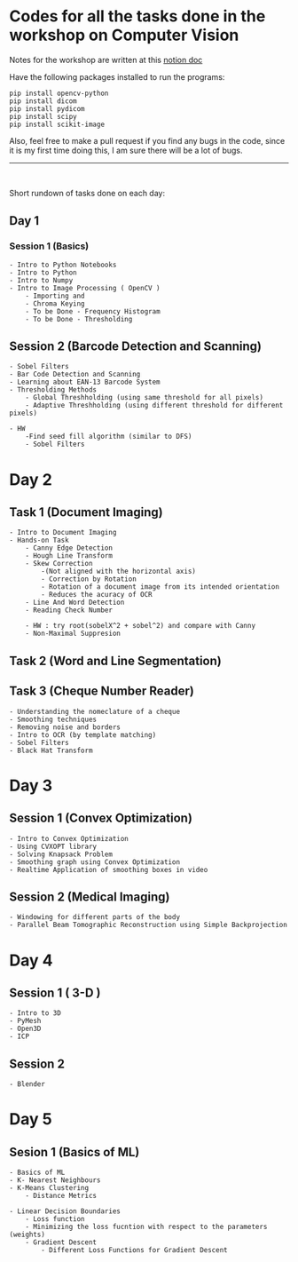 # Codes for all the tasks done in the workshop on Computer Vision

Notes for the workshop are written at this <a href = "https://mhardik003.notion.site/CVIT-Worksop-9a0bfe2f318140408556b119d6cf4ac4">notion doc</a>


Have the following packages installed to run the programs:
```
pip install opencv-python
pip install dicom
pip install pydicom
pip install scipy
pip install scikit-image
```

Also, feel free to make a pull request if you find any bugs in the code, since it is my first time doing this, I am sure there will be a lot of bugs.

---


<br>

Short rundown of tasks done on each day:

## Day 1

### Session 1 (Basics)

    - Intro to Python Notebooks
    - Intro to Python
    - Intro to Numpy
    - Intro to Image Processing ( OpenCV )
        - Importing and
        - Chroma Keying
        - To be Done - Frequency Histogram
        - To be Done - Thresholding

## Session 2 (Barcode Detection and Scanning)

    - Sobel Filters
    - Bar Code Detection and Scanning
    - Learning about EAN-13 Barcode System
    - Thresholding Methods
        - Global Threshholding (using same threshold for all pixels)
        - Adaptive Threshholding (using different threshold for different pixels)

    - HW
        -Find seed fill algorithm (similar to DFS)
        - Sobel Filters

# Day 2

## Task 1 (Document Imaging)

    - Intro to Document Imaging
    - Hands-on Task
        - Canny Edge Detection
        - Hough Line Transform
        - Skew Correction
            -(Not aligned with the horizontal axis)
            - Correction by Rotation
            - Rotation of a document image from its intended orientation
            - Reduces the acuracy of OCR
        - Line And Word Detection
        - Reading Check Number

        - HW : try root(sobelX^2 + sobel^2) and compare with Canny
        - Non-Maximal Suppresion

## Task 2 (Word and Line Segmentation)

## Task 3 (Cheque Number Reader)
    - Understanding the nomeclature of a cheque
    - Smoothing techniques
    - Removing noise and borders
    - Intro to OCR (by template matching)
    - Sobel Filters
    - Black Hat Transform


# Day 3

## Session 1 (Convex Optimization)

    - Intro to Convex Optimization
    - Using CVXOPT library
    - Solving Knapsack Problem
    - Smoothing graph using Convex Optimization
    - Realtime Application of smoothing boxes in video

## Session 2 (Medical Imaging)

    - Windowing for different parts of the body
    - Parallel Beam Tomographic Reconstruction using Simple Backprojection


# Day 4 

## Session 1 ( 3-D )
    - Intro to 3D
    - PyMesh
    - Open3D
    - ICP
     
## Session 2
    - Blender

# Day 5
## Sesion 1 (Basics of ML)
    - Basics of ML
    - K- Nearest Neighbours
    - K-Means Clustering
        - Distance Metrics

    - Linear Decision Boundaries
        - Loss function 
        - Minimizing the loss fucntion with respect to the parameters (weights)
        - Gradient Descent
            - Different Loss Functions for Gradient Descent

